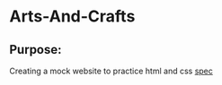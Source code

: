 # Arts-And-Crafts
## Purpose:
Creating a mock website to practice html and css
[spec](https://content.codecademy.com/courses/freelance-1/unit-2/dasmotos-arts_redline.jpg)
